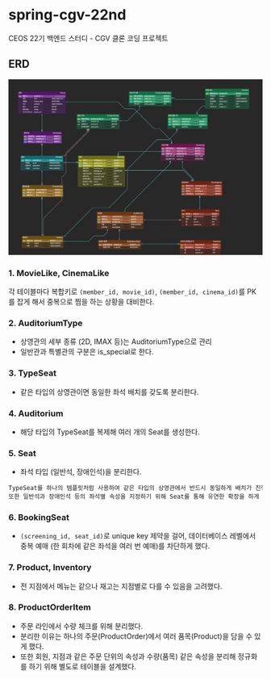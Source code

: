 # spring-cgv-22nd
CEOS 22기 백엔드 스터디 - CGV 클론 코딩 프로젝트

## ERD
![img_1.png](img_erd.png)

### 1. MovieLike, CinemaLike
각 테이블마다 복합키로 `(member_id, movie_id)`, `(member_id, cinema_id)`를 PK를 잡게 해서 중복으로 찜을 하는 상황을 대비한다.

### 2. AuditoriumType
- 상영관의 세부 종류 (2D, IMAX 등)는 AuditoriumType으로 관리
- 일반관과 특별관의 구분은 is_special로 한다.

### 3. TypeSeat
- 같은 타입의 상영관이면 동일한 좌석 배치를 갖도록 분리한다.

### 4. Auditorium
- 해당 타입의 TypeSeat를 복제해 여러 개의 Seat를 생성한다.

### 5. Seat
- 좌석 타입 (일반석, 장애인석)을 분리한다.

```markdown
TypeSeat를 하나의 템플릿처럼 사용하여 같은 타입의 상영관에서 반드시 동일하게 배치가 진행되게 하기 위해 별도 테이블을 설계하였다.
또한 일반석과 장애인석 등의 좌석별 속성을 지정하기 위해 Seat를 통해 유연한 확장을 하게 했다.
```

### 6. BookingSeat
- `(screening_id, seat_id)`로 unique key 제약을 걸어, 데이터베이스 레벨에서 중복 예매 (한 회차에 같은 좌석을 여러 번 예매)를 차단하게 했다.

### 7. Product, Inventory
- 전 지점에서 메뉴는 같으나 재고는 지점별로 다를 수 있음을 고려했다.

### 8. ProductOrderItem 
- 주문 라인에서 수량 체크를 위해 분리했다.
- 분리한 이유는 하나의 주문(ProductOrder)에서 여러 품목(Product)을 담을 수 있게 했다.
- 또한 회원, 지점과 같은 주문 단위의 속성과 수량(품목) 같은 속성을 분리해 정규화를 하기 위해 별도로 테이블을 설계했다.